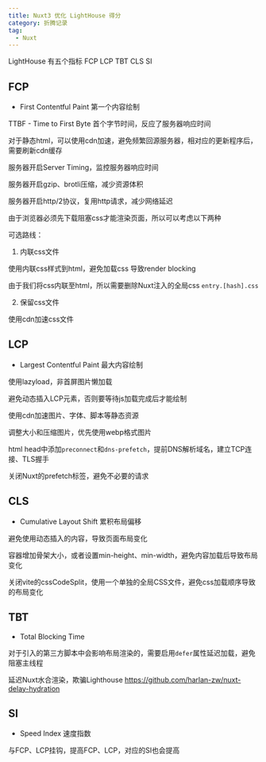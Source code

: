 ```yaml
---
title: Nuxt3 优化 LightHouse 得分
category: 折腾记录
tag:
  - Nuxt
---
```


LightHouse 有五个指标 FCP LCP TBT CLS SI

## FCP

- First Contentful Paint 第一个内容绘制

TTBF - Time to First Byte 首个字节时间，反应了服务器响应时间

对于静态html，可以使用cdn加速，避免频繁回源服务器，相对应的更新程序后，需要刷新cdn缓存

服务器开启Server Timing，监控服务器响应时间

服务器开启gzip、brotli压缩，减少资源体积

服务器开启http/2协议，复用http请求，减少网络延迟

由于浏览器必须先下载阻塞css才能渲染页面，所以可以考虑以下两种

可选路线：

1. 内联css文件

使用内联css样式到html，避免加载css 导致render blocking

由于我们将css内联至html，所以需要删除Nuxt注入的全局css `entry.[hash].css`

2. 保留css文件

使用cdn加速css文件

## LCP

- Largest Contentful Paint 最大内容绘制

使用lazyload，非首屏图片懒加载

避免动态插入LCP元素，否则要等待js加载完成后才能绘制

使用cdn加速图片、字体、脚本等静态资源

调整大小和压缩图片，优先使用webp格式图片

html head中添加`preconnect`和`dns-prefetch`，提前DNS解析域名，建立TCP连接、TLS握手

关闭Nuxt的prefetch标签，避免不必要的请求

## CLS

- Cumulative Layout Shift 累积布局偏移

避免使用动态插入的内容，导致页面布局变化

容器增加骨架大小，或者设置min-height、min-width，避免内容加载后导致布局变化

关闭vite的cssCodeSplit，使用一个单独的全局CSS文件，避免css加载顺序导致的布局变化

## TBT

- Total Blocking Time

对于引入的第三方脚本中会影响布局渲染的，需要启用`defer`属性延迟加载，避免阻塞主线程

延迟Nuxt水合渲染，欺骗Lighthouse <https://github.com/harlan-zw/nuxt-delay-hydration>

## SI

- Speed Index 速度指数

与FCP、LCP挂钩，提高FCP、LCP，对应的SI也会提高
